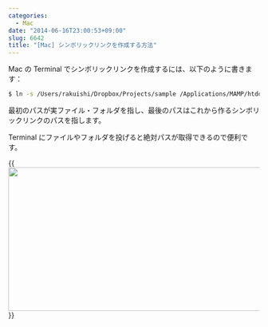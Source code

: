 ```yaml
---
categories:
  - Mac
date: "2014-06-16T23:00:53+09:00"
slug: 6642
title: "[Mac] シンボリックリンクを作成する方法"
---
```


Mac の Terminal でシンボリックリンクを作成するには、以下のように書きます：

```bash
$ ln -s /Users/rakuishi/Dropbox/Projects/sample /Applications/MAMP/htdocs/sample
```

最初のパスが実ファイル・フォルダを指し、最後のパスはこれから作るシンボリックリンクのパスを指します。

Terminal にファイルやフォルダを投げると絶対パスが取得できるので便利です。

{{<img alt="" src="/images/2014/06/6642_1.jpg" width="726" height="288">}}
